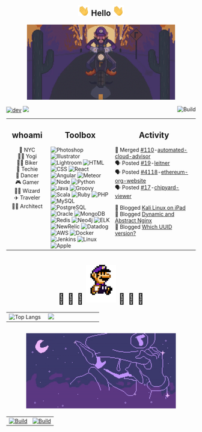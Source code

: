 <!-- Hello -->
<h2 align="center"><img src="https://raw.githubusercontent.com/aakhtar3/aakhtar3/main/img/wave.gif" width="30px"> Hello <img src="https://raw.githubusercontent.com/aakhtar3/aakhtar3/main/img/wave.gif" width="30px"></h2>
<!-- Image -->
<p align="center">
<img alt="u/byronius_j" src="https://raw.githubusercontent.com/aakhtar3/aakhtar3/main/img/bike.gif" height="200px"></p>

<!-- Badge -->
<a href="https://dev.to/aakhtar3"><img alt="dev" src="https://img.shields.io/badge/💬-black?&logo=dev.to&cacheSeconds=86400"></a> <img src="https://visitor-badge.glitch.me/badge?page_id=aakhtar3.aakhtar3"/> <a href="https://github.com/aakhtar3/aakhtar3/actions?query=workflow%3A%22Update+Activity%22"><img src="https://img.shields.io/github/workflow/status/aakhtar3/aakhtar3/Update%20Activity?logo=github&label=Activity" align="right" alt="Build"></a>

<!-- Info -->
<table><tr >
<td valign="top" width="22%">
<h2 align="center">whoami</h2>
<p align="center">
📍 NYC
</br>
🧘‍♂️ Yogi
</br>
🚴‍♂️ Biker
</br>
💾 Techie
</br>
🕺 Dancer
</br>
🎮 Gamer
</br>
🧙‍♂️ Wizard
</br>
✈️ Traveler
</br>
👨‍💻 Architect</a>
</p>
</td>
<!-- Skills -->
<td valign="top" width="34%">
<h2 align="center">Toolbox</h2>
<!-- Adobe -->
<img alt="Photoshop" src="https://img.shields.io/badge/Photoshop-black?&logo=adobe-photoshop&color=151515&logoColor=79ff97&cacheSeconds=86400">
<img alt="Illustrator" src="https://img.shields.io/badge/Illustrator-black?&logo=adobe-illustrator&color=151515&logoColor=79ff97&cacheSeconds=86400">
<img alt="Lightroom" src="https://img.shields.io/badge/Lightroom-black?&logo=adobe-lightroom-cc&color=151515&logoColor=79ff97&cacheSeconds=86400">
<!-- Web -->
<img alt="HTML" src="https://img.shields.io/badge/HTML-black?&logo=html5&color=151515&logoColor=79ff97&cacheSeconds=86400">
<img alt="CSS" src="https://img.shields.io/badge/CSS-black?&logo=css3&color=151515&logoColor=79ff97&cacheSeconds=86400">
<img alt="React" src="https://img.shields.io/badge/React-black?&logo=react&color=151515&logoColor=79ff97&cacheSeconds=86400">
<img alt="Angular" src="https://img.shields.io/badge/Angular-black?&logo=angular&color=151515&logoColor=79ff97&cacheSeconds=86400">
<img alt="Meteor" src="https://img.shields.io/badge/Meteor-black?&logo=meteor&color=151515&logoColor=79ff97&cacheSeconds=86400">
<!-- App -->
<img alt="Node" src="https://img.shields.io/badge/Node-black?&logo=node.js&color=151515&logoColor=79ff97&cacheSeconds=86400">
<img alt="Python" src="https://img.shields.io/badge/Python-black?&logo=python&color=151515&logoColor=79ff97&cacheSeconds=86400">
<img alt="Java" src="https://img.shields.io/badge/Java-black?&logo=java&color=151515&logoColor=79ff97&cacheSeconds=86400">
<img alt="Groovy" src="https://img.shields.io/badge/Groovy-black?&logo=groovy&color=151515&logoColor=79ff97&cacheSeconds=86400">
<img alt="Scala" src="https://img.shields.io/badge/Scala-black?&logo=scala&color=151515&logoColor=79ff97&cacheSeconds=86400">
<img alt="Ruby" src="https://img.shields.io/badge/Ruby-black?&logo=ruby&color=151515&logoColor=79ff97&cacheSeconds=86400">
<img alt="PHP" src="https://img.shields.io/badge/PHP-black?&logo=php&color=151515&logoColor=79ff97&cacheSeconds=86400">
<!-- Data -->
<img alt="MySQL" src="https://img.shields.io/badge/MySQL-black?&logo=mysql&color=151515&logoColor=79ff97&cacheSeconds=86400">
<img alt="PostgreSQL" src="https://img.shields.io/badge/PostgreSQL-black?&logo=postgresql&color=151515&logoColor=79ff97&cacheSeconds=86400">
<img alt="Oracle" src="https://img.shields.io/badge/Oracle-black?&logo=oracle&color=151515&logoColor=79ff97&cacheSeconds=86400">
<img alt="MongoDB" src="https://img.shields.io/badge/MongoDB-black?&logo=mongodb&color=151515&logoColor=79ff97&cacheSeconds=86400">
<img alt="Redis" src="https://img.shields.io/badge/Redis-black?&logo=redis&color=151515&logoColor=79ff97&cacheSeconds=86400">
<img alt="Neo4j" src="https://img.shields.io/badge/Neo4j-black?&logo=neo4j&color=151515&logoColor=79ff97&cacheSeconds=86400">
<!-- Telemetry -->
<img alt="ELK" src="https://img.shields.io/badge/ELK-black?&logo=kibana&color=151515&logoColor=79ff97&cacheSeconds=86400">
<img alt="NewRelic" src="https://img.shields.io/badge/New_Relic-black?&logo=new-relic&color=151515&logoColor=79ff97&cacheSeconds=86400">
<img alt="Datadog" src="https://img.shields.io/badge/Datadog-black?&logo=datadog&color=151515&logoColor=79ff97&cacheSeconds=86400">
<!-- DevOps -->
<img alt="AWS" src="https://img.shields.io/badge/AWS-black?&logo=amazon-aws&color=151515&logoColor=79ff97&cacheSeconds=86400">
<img alt="Docker" src="https://img.shields.io/badge/Docker-black?&logo=docker&color=151515&logoColor=79ff97&cacheSeconds=86400">
<img alt="Jenkins" src="https://img.shields.io/badge/Jenkins-black?&logo=jenkins&color=151515&logoColor=79ff97&cacheSeconds=86400">
<!-- OS -->
<img alt="Linux" src="https://img.shields.io/badge/Linux-black?&logo=linux&color=151515&logoColor=79ff97&cacheSeconds=86400">
<img alt="Apple" src="https://img.shields.io/badge/OSX-black?&logo=apple&color=151515&logoColor=79ff97&cacheSeconds=86400">
</td>
<td valign="top" width="44%">
<h2 align="center">Activity</h2>
<!--START_SECTION:activity-->

🎉 Merged [#110](https://github.com/disneystreaming/automated-cloud-advisor/pull/110)-[automated-cloud-advisor](https://github.com/disneystreaming/automated-cloud-advisor)</br>
🗣 Posted [#19](https://github.com/JRIngram/leitner/issues/19)-[leitner](https://github.com/JRIngram/leitner)</br>
🗣 Posted [#4118](https://github.com/ethereum/ethereum-org-website/issues/4118)-[ethereum-org-website](https://github.com/ethereum/ethereum-org-website)</br>
🗣 Posted [#17](https://github.com/Fleker/chipyard-viewer/issues/17)-[chipyard-viewer](https://github.com/Fleker/chipyard-viewer)</br>
<!--END_SECTION:activity-->
<!-- BLOG-POST-LIST:START -->
💬 Blogged [Kali Linux on iPad](https://dev.to/aakhtar3/kali-linux-on-ipad-54gc) </br>
💬 Blogged [Dynamic and Abstract Nginx](https://dev.to/aakhtar3/dynamic-and-abstract-nginx-497b) </br>
💬 Blogged [Which UUID version?](https://dev.to/aakhtar3/which-uuid-version-2bb2) </br><!-- BLOG-POST-LIST:END -->
</td>
</tr></table>
<!-- Stats -->
<h1 align="center">
👾 👾 👾 <img alt="OmegaSpartanSP" src="https://raw.githubusercontent.com/aakhtar3/aakhtar3/main/img/hop.gif" height="100px"> 👾 👾 👾
</h1>
<table><tr>
<td width="40%">
<img alt="Top Langs" src="https://github-readme-stats.vercel.app/api/top-langs/?username=aakhtar3&langs_count=8&theme=dark&cache_seconds=43200&layout=compact&hide=jupyter notebook">
</td>
<td width="55%">
<img src="https://github-readme-stats.vercel.app/api?username=aakhtar3&theme=dark&show_icons=true&cache_seconds=43200"/>
</td>
</tr></table>
<!-- Working on -->
<h2 align="center"><img alt="u/byronius_j" src="https://raw.githubusercontent.com/aakhtar3/aakhtar3/main/img/star.gif" height="200px"></h2>
<table><tr>
<td width="50%">
<a href="https://github.com/disneystreaming/automated-cloud-advisor"><img alt="Build" src="https://github-readme-stats.vercel.app/api/pin/?username=disneystreaming&repo=automated-cloud-advisor&theme=dark&cache_seconds=43200">
</a>
</td>
<td width="50%">
<a href="https://github.com/aakhtar3/aakhtar3"><img alt="Build" src="https://github-readme-stats.vercel.app/api/pin/?username=aakhtar3&repo=aakhtar3&theme=dark&cache_seconds=86400">
</a>
</td>
</tr>
</table>
